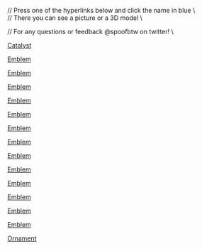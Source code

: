 // Press one of the hyperlinks below and click the name in blue \\     
// There you can see a picture or a 3D model \\

// For any questions or feedback @spoofbtw on twitter! \\

[Catalyst](https://www.light.gg/db/compare/227425)

[Emblem](https://www.light.gg/db/compare/227405)

[Emblem](https://www.light.gg/db/compare/227406)

[Emblem](https://www.light.gg/db/compare/227407)

[Emblem](https://www.light.gg/db/compare/227408)

[Emblem](https://www.light.gg/db/compare/227409)

[Emblem](https://www.light.gg/db/compare/227413)

[Emblem](https://www.light.gg/db/compare/227414)

[Emblem](https://www.light.gg/db/compare/227415)

[Emblem](https://www.light.gg/db/compare/227416)

[Emblem](https://www.light.gg/db/compare/227417)

[Emblem](https://www.light.gg/db/compare/227418)

[Emblem](https://www.light.gg/db/compare/227419)

[Emblem](https://www.light.gg/db/compare/227420)

[Ornament](https://www.light.gg/db/compare/227411)
